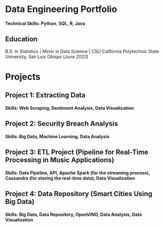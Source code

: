 # Data Engineering Portfolio

#### Technical Skills: Python, SQL, R, Java

## Education
B.S. in Statistics | Minor in Data Science | CSU California Polytechnic State University, San Luis Obispo (_June 2023_)

# Projects

## Project 1: Extracting Data
#### Skills: Web Scraping, Sentiment Analysis, Data Visualization

## Project 2: Security Breach Analysis
#### Skills: Big Data, Machine Learning, Data Analysis

## Project 3: ETL Project (Pipeline for Real-Time Processing in Music Applications)
#### Skills: Data Pipeline, API, Apache Spark (for the streaming process), Cassandra (for storing the real-time data), Data Visualization

## Project 4: Data Repository (Smart Cities Using Big Data)
#### Skills: Big Data, Data Repository, OpenVINO, Data Analysis, Data Visualization
